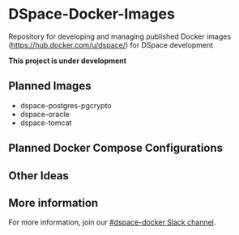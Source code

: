 # DSpace-Docker-Images
Repository for developing and managing published Docker images (https://hub.docker.com/u/dspace/) for DSpace development

__This project is under development__

## Planned Images

- dspace-postgres-pgcrypto
- dspace-oracle
- dspace-tomcat

## Planned Docker Compose Configurations

## Other Ideas

## More information
For more information, join our [#dspace-docker Slack channel](https://dspace-org.slack.com/messages/C9YD42PV3).
